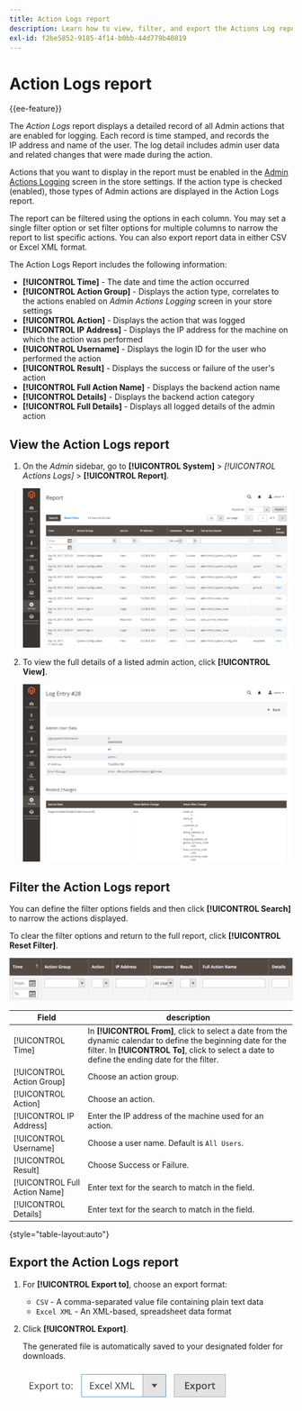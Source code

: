 ```yaml
---
title: Action Logs report
description: Learn how to view, filter, and export the Actions Log report, which provides a detailed record of all log-enabled Admin actions.
exl-id: f2be5852-9185-4f14-b0bb-44d779b40819
---
```

# Action Logs report

{{ee-feature}}

The _Action Logs_ report displays a detailed record of all Admin actions that are enabled for logging. Each record is time stamped, and records the IP address and name of the user. The log detail includes admin user data and related changes that were made during the action.

Actions that you want to display in the report must be enabled in the [Admin Actions Logging](action-log.md) screen in the store settings. If the action type is checked (enabled), those types of Admin actions are displayed in the Action Logs report.

The report can be filtered using the options in each column. You may set a single filter option or set filter options for multiple columns to narrow the report to list specific actions. You can also export report data in either CSV or Excel XML format.

The Action Logs Report includes the following information:

- **[!UICONTROL Time]** - The date and time the action occurred
- **[!UICONTROL Action Group]** - Displays the action type, correlates to the actions enabled on _Admin Actions Logging_ screen in your store settings
- **[!UICONTROL Action]** - Displays the action that was logged
- **[!UICONTROL IP Address]** - Displays the IP address for the machine on which the action was performed
- **[!UICONTROL Username]** - Displays the login ID for the user who performed the action
- **[!UICONTROL Result]** - Displays the success or failure of the user's action
- **[!UICONTROL Full Action Name]** - Displays the backend action name
- **[!UICONTROL Details]** - Displays the backend action category
- **[!UICONTROL Full Details]** - Displays all logged details of the admin action

## View the Action Logs report

1. On the _Admin_ sidebar, go to **[!UICONTROL System]** > _[!UICONTROL Actions Logs]_ > **[!UICONTROL Report]**.

   ![Action logs](./assets/action-log-report.png)<!-- zoom -->

1. To view the full details of a listed admin action, click **[!UICONTROL View]**.

   ![Action log entry details](./assets/action-log-report-view.png)<!-- zoom -->

## Filter the Action Logs report

You can define the filter options fields and then click **[!UICONTROL Search]** to narrow the actions displayed.

To clear the filter options and return to the full report, click **[!UICONTROL Reset Filter]**.

![Action log report filters](./assets/action-log-report-filters.png)<!-- zoom -->

|Field|description|
|--- |--- |
|[!UICONTROL Time]|In **[!UICONTROL From]**, click to select a date from the dynamic calendar to define the beginning date for the filter. In **[!UICONTROL To]**, click to select a date to define the ending date for the filter.|
|[!UICONTROL Action Group]|Choose an action group.|
|[!UICONTROL Action]|Choose an action.|
|[!UICONTROL IP Address]|Enter the IP address of the machine used for an action.|
|[!UICONTROL Username]|Choose a user name. Default is `All Users`.|
|[!UICONTROL Result]|Choose Success or Failure.|
|[!UICONTROL Full Action Name]|Enter text for the search to match in the field.|
|[!UICONTROL Details]|Enter text for the search to match in the field.|

{style="table-layout:auto"}

## Export the Action Logs report

1. For **[!UICONTROL Export to]**, choose an export format:

   - `CSV` - A comma-separated value file containing plain text data
   - `Excel XML` - An XML-based, spreadsheet data format

1. Click **[!UICONTROL Export]**.

   The generated file is automatically saved to your designated folder for downloads.

   ![Action logs report export](./assets/action-log-report-export.png)<!-- zoom -->
